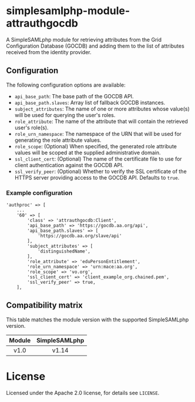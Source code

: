 # simplesamlphp-module-attrauthgocdb

A SimpleSAMLphp module for retrieving attributes from the Grid Configuration Database (GOCDB) and adding them to the list of attributes received from the identity provider.

## Configuration

The following configuration options are available:

 * `api_base_path`: The base path of the GOCDB API.
 * `api_base_path.slaves`: Array list of fallback GOCDB instances.
 * `subject_attributes`: The name of one or more attributes whose value(s) will be used for querying the user's roles.
 * `role_attribute`: The name of the attribute that will contain the retrieved user's role(s).
 * `role_urn_namespace`: The namespace of the URN that will be used for generating the role attribute values.
 * `role_scope`: (Optional) When specified, the generated role attribute values will be scoped at the supplied administrative domain.
 * `ssl_client_cert`: (Optional) The name of the certificate file to use for client authentication against the GOCDB API.
 * `ssl_verify_peer`: (Optional) Whether to verify the SSL certificate of the HTTPS server providing access to the GOCDB API. Defaults to `true`.

### Example configuration

```
'authproc' => [
    ...
    '60' => [
        'class' => 'attrauthgocdb:Client',
        'api_base_path' => 'https://gocdb.aa.org/api',
        'api_base_path.slaves' => [
            'https://gocdb.aa.org/slave/api'
        ],
        'subject_attributes' => [
            'distinguishedName',
        ],
        'role_attribute' => 'eduPersonEntitlement',
        'role_urn_namespace' => 'urn:mace:aa.org',
        'role_scope' => 'vo.org',
        'ssl_client_cert' => 'client_example_org.chained.pem',
        'ssl_verify_peer' => true,
    ],
```

## Compatibility matrix

This table matches the module version with the supported SimpleSAMLphp version.

| Module |  SimpleSAMLphp |
|:------:|:--------------:|
| v1.0   | v1.14          |

# License

Licensed under the Apache 2.0 license, for details see `LICENSE`.
